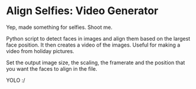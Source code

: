 Align Selfies: Video Generator
==============================

Yep, made something for selfies. Shoot me.

Python script to detect faces in images and align them based on the largest face position. It then creates a video of the images. Useful for making a video from holiday pictures.

Set the output image size, the scaling, the framerate and the position that you want the faces to align in the file.

YOLO :/
